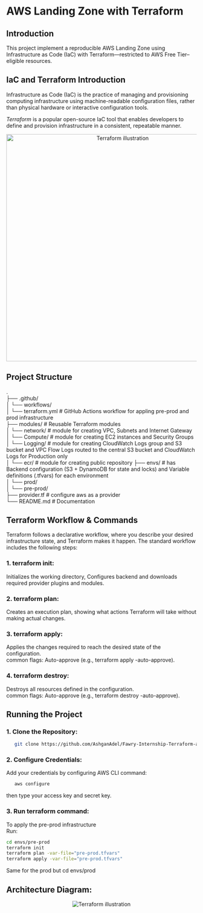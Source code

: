 # AWS Landing Zone with Terraform

## Introduction
This project implement a reproducible AWS Landing Zone using Infrastructure as Code (IaC) with Terraform—restricted to AWS Free Tier–eligible resources.

## IaC and Terraform Introduction 
Infrastructure as Code (IaC) is the practice of managing and provisioning computing infrastructure using machine-readable configuration files, rather than physical hardware or interactive configuration tools.

*Terraform* is a popular open-source IaC tool that enables developers to define and provision infrastructure in a consistent, repeatable manner.

<p align="center">
  <img src="https://web-unified-docs-hashicorp.vercel.app/api/assets/terraform/latest/img/docs/intro-terraform-apis.png" width="600" alt="Terraform illustration">
</p>

## Project Structure
.<br>
├── .github/<br>
│ └── workflows/<br>
│ └── terraform.yml # GitHub Actions workflow for appling pre-prod and prod infrastructure <br>
├── modules/ # Reusable Terraform modules<br>
│ └── network/ # module for creating VPC, Subnets and Internet Gateway<br>
│ └── Compute/ # module for creating EC2 instances and Security Groups<br>
│ └── Logging/ # module for creating CloudWatch Logs group and S3 bucket and VPC Flow Logs routed to the central S3 bucket and CloudWatch Logs for Production only<br>
│ └── ecr/ # module for creating public repository 
├── envs/ # has Backend configuration (S3 + DynamoDB for state and locks) and Variable definitions (.tfvars) for each environment<br>
│ └── prod/ <br>
│ └── pre-prod/<br>
├── provider.tf # configure aws as a provider<br>
└── README.md # Documentation<br>

## Terraform Workflow & Commands
Terraform follows a declarative workflow, where you describe your desired infrastructure state, and Terraform makes it happen. The standard workflow includes the following steps:
### 1. terraform init:
   Initializes the working directory, Configures backend and downloads required provider plugins and modules.
### 2. terraform plan:
   Creates an execution plan, showing what actions Terraform will take without making actual changes.
### 3. terraform apply:
   Applies the changes required to reach the desired state of the configuration.<br>
   common flags: Auto-approve (e.g., terraform apply -auto-approve).
### 4. terraform destroy:
   Destroys all resources defined in the configuration.<br>
   common flags: Auto-approve (e.g., terraform destroy -auto-approve).

## Running the Project
### 1. Clone the Repository:
```bash
   git clone https://github.com/AshganAdel/Fawry-Internship-Terraform-assignment.git
```
### 2. Configure Credentials:
   Add your credentials by configuring AWS CLI command: 
```bash
   aws configure
```
   then type your access key and secret key.
### 3. Run terraform command:
   To apply the pre-prod infrastructure <br>
   Run:
   ```bash
   cd envs/pre-prod 
   terraform init 
   terraform plan -var-file="pre-prod.tfvars"
   terraform apply -var-file="pre-prod.tfvars"
   ```
   Same for the prod but cd envs/prod 
## Architecture Diagram:
   <p align="center">
  <img src="https://drive.google.com/uc?export=view&id=1OZRaQD4WcFqHgtYBseiT-Ms3HQ53RVMs" alt="Terraform illustration">
  </p>



